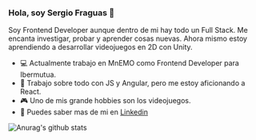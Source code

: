 ### Hola, soy Sergio Fraguas 👋

Soy Frontend Developer aunque dentro de mi hay todo un Full Stack. Me encanta investigar, probar y aprender cosas nuevas. Ahora mismo estoy aprendiendo a desarrollar videojuegos en 2D con Unity.
 
  - :computer: Actualmente trabajo en MnEMO como Frontend Developer para Ibermutua.
  - :hammer: Trabajo sobre todo con JS y Angular, pero me estoy aficionando a React.
  - :video_game: Uno de mis grande hobbies son los videojuegos.
  - :briefcase: Puedes saber mas de mi en [Linkedin](https://www.linkedin.com/in/sergio-fraguas-1a8855131/)
  
  ![Anurag's github stats](https://github-readme-stats.vercel.app/api?username=fr46uas&show_icons=true&theme=dark)
  
  

<!--
**fr46uas/fr46uas** is a ✨ _special_ ✨ repository because its `README.md` (this file) appears on your GitHub profile.

Here are some ideas to get you started:

- 🔭 I’m currently working on ...
- 🌱 I’m currently learning ...
- 👯 I’m looking to collaborate on ...
- 🤔 I’m looking for help with ...
- 💬 Ask me about ...
- 📫 How to reach me: ...
- 😄 Pronouns: ...
- ⚡ Fun fact: ...
-->
